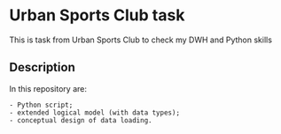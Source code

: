 # Urban Sports Club task

This is task from Urban Sports Club to check my DWH and Python skills

## Description

In this repository are:

```
- Python script;
- extended logical model (with data types);
- conceptual design of data loading.
```